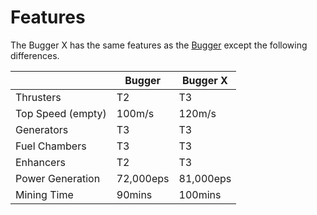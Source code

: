 # Features

The Bugger X has the same features as the [Bugger](../bugger#features) except the following differences.

<nord-table>

|   | Bugger | Bugger X |
|---|---|---|
| Thrusters | T2 | T3 |
| Top Speed (empty) | 100m/s | 120m/s |
| Generators | T3 | T3 |
| Fuel Chambers | T3 | T3 |
| Enhancers | T2 | T3 |
| Power Generation | 72,000eps | 81,000eps |
| Mining Time | 90mins | 100mins |

</nord-table>
